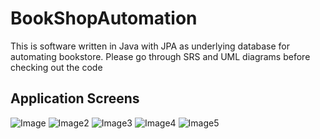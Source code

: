 BookShopAutomation
==================
This is software written in Java with JPA as underlying database for automating bookstore.
Please go through SRS and UML diagrams before checking out the code

## Application Screens
![Image](http://i.imgur.com/QK0FREv.png)
![Image2](http://i.imgur.com/EfeWlG8.png)
![Image3](http://i.imgur.com/5I9c8kU.png)
![Image4](http://i.imgur.com/c2GITNz.png)
![Image5](http://i.imgur.com/zJjuovy.png)
